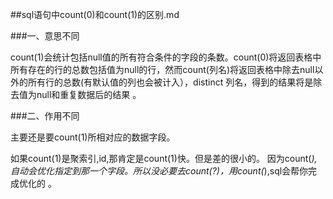 ##sql语句中count(0)和count(1)的区别.md



###一、意思不同

count(1)会统计包括null值的所有符合条件的字段的条数。count(0)将返回表格中所有存在的行的总数包括值为null的行，然而count(列名)将返回表格中除去null以外的所有行的总数(有默认值的列也会被计入），distinct 列名，得到的结果将是除去值为null和重复数据后的结果 。

###二、作用不同

主要还是要count(1)所相对应的数据字段。 

如果count(1)是聚索引,id,那肯定是count(1)快。但是差的很小的。 因为count(*),自动会优化指定到那一个字段。所以没必要去count(?)，用count(*),sql会帮你完成优化的 。